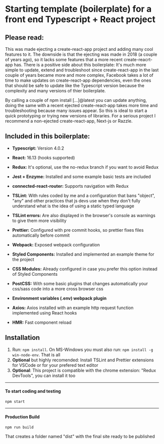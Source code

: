 # Starting template (boilerplate) for a front end Typescript + React project

## Please read:
This was made ejecting a create-react-app project and adding many cool features to it. The downside is that the ejecting was made in 2018 (a couple of years ago), so it lacks some features that a more recent create-reacrt-app has. There is a positive side about this boilerplate: It's much more simple to update, extend and troubleshoot since create-react-app in the last couple of years became more and more complex, Facebook takes a lot of time to make updates on create-react-app dependencies, even the ones that should be safe to update like the Typescript version because the complexity and many versions of thier boilerplate.

By calling a couple of npm install [...]@latest you can update anything, doing the same with a recent ejected create-react-app takes more time and troubleshooting because many issues appear.
So this is ideal to start a quick prototyping or trying new versions of libraries. For a serious project I recommend a non-ejected create-react-app, Next-js or Razzle.

## Included in this boilerplate:

-  **Typescript:** Version 4.0.2

-  **React:** 16.13 (hooks supported)

-  **Redux:** It's optional, use the no-redux branch if you want to avoid Redux

-  **Jest + Enzyme:** Installed and some example basic tests are included

-  **connected-react-router:** Supports navigation with Redux

-  **TSLint:** With rules coded by me and a configuration that bans "object", "any" and other practices that js devs use when they don't fully understand what is the idea of using a static typed language

-  **TSLint errors:** Are also displayed in the browser's console as warnings to give them more visibility

-  **Prettier:** Configured with pre commit hooks, so prettier fixes files automatically before commit

-  **Webpack:** Exposed webpack configuration

-  **Styled Components:** Installed and implemented an example theme for the project

-  **CSS Modules:** Already configured in case you prefer this option instead of Styled Components

-  **PostCSS:** With some basic plugins that changes automatically your css/sass code into a more cross browser css

-  **Environment variables (.env) webpack plugin**

-  **Axios:** Axios installed with an example http request function implemented using React hooks

-  **HMR:** Fast component reload

## Installation

1. Run: `npm install`. On MS-Windows you must also run: `npm install -g win-node-env`. That is all
2. **Optional** but highly recomended: Install TSLint and Prettier extensions for VSCode or for your prefered text editor
3. **Optional**: This project is compatible with the chrome extension: "Redux DevTools", you can install it too

---

#### To start coding and testing

```
npm start
```

---

#### Production Build

```
npm run build
```

That creates a folder named "dist" with the final site ready to be published
